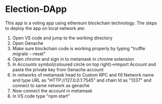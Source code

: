 # Election-DApp
This app is a voting app using ethereum blockchain technology. The steps to deploy the app on local network are:
1. Open VS code and jump to the working directory
2. Open Genache
3. Make sure blockchain code is working properly by typing "truffle migrate --reset"
4. Open chrome and sign in to metamask in chrome extension 
5. In Accounts symbol(coloured circle on top right)->Import Account and paste the private key from Genache account
6. In networks of metamask head to Custom RPC and fill Network name and type URL as "HTTP://127.0.0.1:7545" and chain Id as "1337" and connect to same network as genache
7. Now connect the account in metamask
8. In VS code type "npm start"
